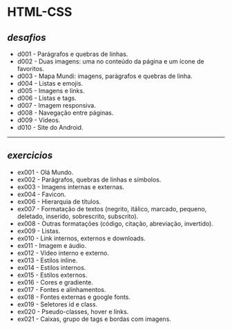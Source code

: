 # **HTML-CSS**

## *desafios*
- d001 - Parágrafos e quebras de linhas.
- d002 - Duas imagens: uma no conteúdo da página e um ícone de favoritos.
- d003 - Mapa Mundi: imagens, parágrafos e quebras de linha.
- d004 - Listas e emojis.
- d005 - Imagens e links.
- d006 - Listas e tags.
- d007 - Imagem responsiva.
- d008 - Navegação entre páginas.
- d009 - Vídeos.
- d010 - Site do Android.
  
***

## *exercicios*
- ex001 - Olá Mundo.
- ex002 - Parágrafos, quebras de linhas e símbolos.
- ex003 - Imagens internas e externas.
- ex004 - Favicon.
- ex006 - Hierarquia de títulos.
- ex007 - Formatação de textos (negrito, itálico, marcado, pequeno, deletado, inserido, sobrescrito, subscrito).
- ex008 - Outras formatações (código, citação, abreviação, invertido).
- ex009 - Listas.
- ex010 - Link internos, externos e downloads.
- ex011 - Imagem e áudio.
- ex012 - Vídeo interno e externo.
- ex013 - Estilos inline.
- ex014 - Estilos internos.
- ex015 - Estilos externos.
- ex016 - Cores e gradiente.
- ex017 - Fontes e alinhamentos.
- ex018 - Fontes externas e google fonts.
- ex019 - Seletores id e class.
- ex020 - Pseudo-classes, hover e links.
- ex021 - Caixas, grupo de tags e bordas com imagens.    

